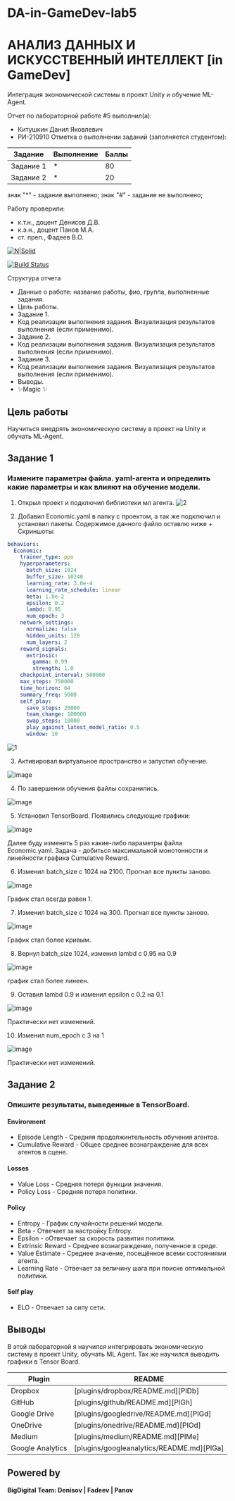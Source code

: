 # DA-in-GameDev-lab5
# АНАЛИЗ ДАННЫХ И ИСКУССТВЕННЫЙ ИНТЕЛЛЕКТ [in GameDev]
Интеграция экономической системы в проект Unity и обучение ML-Agent.

Отчет по лабораторной работе #5 выполнил(а):
- Китушкин Данил Яковлевич
- РИ-210910
Отметка о выполнении заданий (заполняется студентом):

| Задание | Выполнение | Баллы |
| ------ | ------ | ------ |
| Задание 1 | * | 80 |
| Задание 2 | * | 20 |

знак "*" - задание выполнено; знак "#" - задание не выполнено;

Работу проверили:
- к.т.н., доцент Денисов Д.В.
- к.э.н., доцент Панов М.А.
- ст. преп., Фадеев В.О.

[![N|Solid](https://cldup.com/dTxpPi9lDf.thumb.png)](https://nodesource.com/products/nsolid)

[![Build Status](https://travis-ci.org/joemccann/dillinger.svg?branch=master)](https://travis-ci.org/joemccann/dillinger)

Структура отчета

- Данные о работе: название работы, фио, группа, выполненные задания.
- Цель работы.
- Задание 1.
- Код реализации выполнения задания. Визуализация результатов выполнения (если применимо).
- Задание 2.
- Код реализации выполнения задания. Визуализация результатов выполнения (если применимо).
- Задание 3.
- Код реализации выполнения задания. Визуализация результатов выполнения (если применимо).
- Выводы.
- ✨Magic ✨

## Цель работы

Научиться внедрять экономическую систему в проект на Unity и обучать ML-Agent.

## Задание 1
### Измените параметры файла. yaml-агента и определить какие параметры и как влияют на обучение модели.

1) Открыл проект и подключил библиотеки мл агента.
![2](https://user-images.githubusercontent.com/95544542/205360591-fcf79de5-a0ca-49c3-ba4a-ffba255b1af4.PNG)


2) Добавил Economic.yaml в папку с проектом, а так же подключил и установил пакеты. Содержимое данного файло оставлю ниже + Скриншоты:

```yaml
behaviors:
  Economic:
    trainer_type: ppo
    hyperparameters:
      batch_size: 1024
      buffer_size: 10240
      learning_rate: 3.0e-4
      learning_rate_schedule: linear
      beta: 1.0e-2
      epsilon: 0.2
      lambd: 0.95
      num_epoch: 3      
    network_settings:
      normalize: false
      hidden_units: 128
      num_layers: 2
    reward_signals:
      extrinsic:
        gamma: 0.99
        strength: 1.0
    checkpoint_interval: 500000
    max_steps: 750000
    time_horizon: 64
    summary_freq: 5000
    self_play:
      save_steps: 20000
      team_change: 100000
      swap_steps: 10000
      play_against_latest_model_ratio: 0.5
      window: 10
```
![1](https://user-images.githubusercontent.com/95544542/205360721-aee6145a-d4a8-4deb-97b4-8502e918fe07.PNG)


3) Активировал виртуальное пространство и запустил обучение.

![image](https://user-images.githubusercontent.com/100460661/204885863-0ae2ea78-fcf6-4d05-8a17-88203491c584.png)

4) По завершении обучения файлы сохранились.

![image](https://user-images.githubusercontent.com/100460661/204887208-84cc500f-c7b6-4031-855b-2f4fe065bed6.png)

5) Установил TensorBoard. Появились следующие графики:

![image](https://user-images.githubusercontent.com/100460661/204898423-7c906192-58d7-4afa-8c8a-bf4d005f6ced.png)

Далее буду изменять 5 раз какие-либо параметры файла Economic.yaml. Задача - добиться максимальной монотонности и линейности графика Cumulative Reward.

6) Изменил batch_size с 1024 на 2100. Прогнал все пункты заново.

![image](https://user-images.githubusercontent.com/100460661/204902981-ed6800f5-8e39-4c7d-8904-49d503508ea4.png)

График стал всегда равен 1.

7) Изменил batch_size с 1024 на 300. Прогнал все пункты заново.

![image](https://user-images.githubusercontent.com/100460661/204906752-666444b0-c8c9-4fe1-82b0-0fdc9dbef739.png)

График стал более кривым.

8) Вернул  batch_size 1024, изменил lambd с 0.95 на 0.9

![image](https://user-images.githubusercontent.com/100460661/204908823-3dc96edc-ef01-4e25-9510-2ad3272d8cf2.png)

график стал более линеен.

9) Оставил lambd 0.9 и изменил epsilon с 0.2 на 0.1

![image](https://user-images.githubusercontent.com/100460661/204910295-b7822e91-12c7-4527-b0d4-1f1cbd3fcb0c.png)

Практически нет изменений.

10) Изменил num_epoch с 3 на 1

![image](https://user-images.githubusercontent.com/100460661/204911579-0b373ba2-c0b5-46d4-99e7-7df73578100e.png)

Практически нет изменений.


## Задание 2
### Опишите результаты, выведенные в TensorBoard.

#### Environment
- Episode Length - Средняя продолжинтельность обучения агентов.
- Cumulative Reward - Общее среднее вознаграждение для всех агентов в сцене.

#### Losses

- Value Loss - Средняя потеря функции значения. 
- Policy Loss - Средняя потеря политики.

#### Policy

- Entropy - График случайности решений модели.
- Beta - Отвечает за настройку Entropy.
- Epsilon - оОтвечает за скорость развития политики.
- Extrinsic Reward - Среднее вознаграждение, полученное в среде.
- Value Estimate - Среднее значение, посещённое всеми состояниями агента.
- Learning Rate - Отвечает за величину шага при поиске оптимальной политики. 

#### Self play
- ELO - Отвечает за силу сети.

## Выводы
В этой лабораторной я научился интегрировать экономическую систему в проект Unity, обучать ML Agent. Так же научился выводить графики в Tensor Board.

| Plugin | README |
| ------ | ------ |
| Dropbox | [plugins/dropbox/README.md][PlDb] |
| GitHub | [plugins/github/README.md][PlGh] |
| Google Drive | [plugins/googledrive/README.md][PlGd] |
| OneDrive | [plugins/onedrive/README.md][PlOd] |
| Medium | [plugins/medium/README.md][PlMe] |
| Google Analytics | [plugins/googleanalytics/README.md][PlGa] |

## Powered by

**BigDigital Team: Denisov | Fadeev | Panov**

